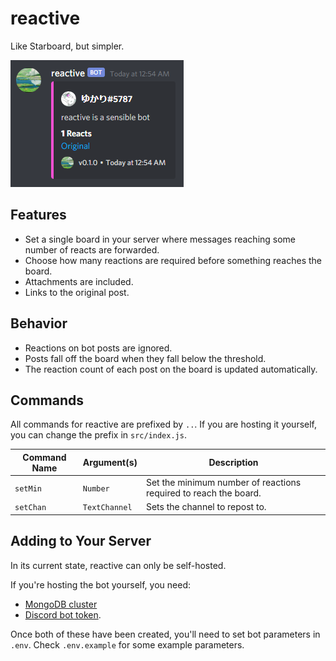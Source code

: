 # reactive

Like Starboard, but simpler.

![reactive in action](res/sensible.png)

## Features

* Set a single board in your server where messages reaching some number of reacts
  are forwarded.
* Choose how many reactions are required before something reaches the board.
* Attachments are included.
* Links to the original post.

## Behavior

* Reactions on bot posts are ignored.
* Posts fall off the board when they fall below the threshold.
* The reaction count of each post on the board is updated automatically.

## Commands

All commands for reactive are prefixed by `..`. If you are hosting it yourself,
you can change the prefix in `src/index.js`.

Command Name | Argument(s) | Description
-|-|-
`setMin` | `Number` | Set the minimum number of reactions required to reach the board.
`setChan` | `TextChannel` | Sets the channel to repost to.

## Adding to Your Server

In its current state, reactive can only be self-hosted.

If you're hosting the bot yourself, you need:
* [MongoDB cluster](https://www.mongodb.com/blog/post/quick-start-nodejs-mongodb--how-to-get-connected-to-your-database)
* [Discord bot token](https://discordpy.readthedocs.io/en/latest/discord.html).

Once both of these have been created, you'll need to set bot parameters in
`.env`. Check `.env.example` for some example parameters.
